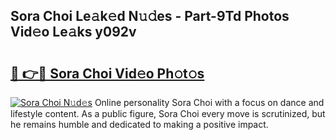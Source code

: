 ## Sora Choi Le𝚊k𝚎d N𝚞𝚍es - Part-9Td Photos Vid𝚎o Le𝚊ks y092v

# <h2><a href="http://fbfrbh.evod.top/?m=Sora+Choi">🔗 👉🔴 Sora Choi Vid𝚎o Ph𝚘t𝚘s</a></h2>

[![Sora Choi N𝚞d𝚎s](https://i.imgur.com/8V9OHl7.gif)](http://fbfrbh.evod.top/?m=Sora+Choi)
Online personality Sora Choi with a focus on dance and lifestyle content. As a public figure, Sora Choi every move is scrutinized, but he remains humble and dedicated to making a positive impact. 
